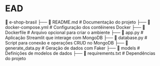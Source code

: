 # EAD
📂 e-shop-brasil
 ├── 📄 README.md               # Documentação do projeto
 ├── 📄 docker-compose.yml      # Configuração dos contêineres Docker
 ├── 📄 Dockerfile              # Arquivo opcional para criar o ambiente
 ├── 📄 app.py                  # Aplicação Streamlit que interage com MongoDB
 ├── 📄 database.py             # Script para conexão e operações CRUD no MongoDB
 ├── 📄 generate_data.py        # Geração de dados com Faker
 ├── 📂 models                  # Definições de modelos de dados
 ├── 📂 requirements.txt        # Dependências do projeto
